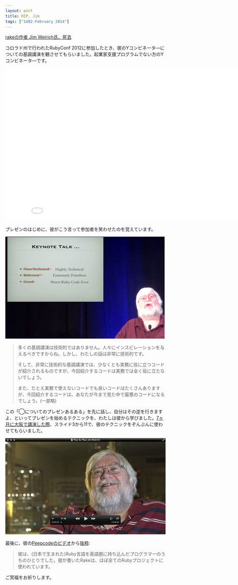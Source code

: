 ```yaml
---
layout: post
title: RIP, Jim
tags: ["1402-February 2014"]
---
```


[rakeの作者 Jim Weirich氏、死去](http://tech.a-listers.jp/2014/02/20/creator-of-rake-has-left/)

コロラド州で行われたRubyConf 2012に参加したとき、彼のYコンビネータ―についての基調講演を観させてもらいました。起業家支援プログラムでない方のYコンビネータ―です。

<iframe width="853" height="480" src="//www.youtube.com/embed/FITJMJjASUs?rel=0" frameborder="0" allowfullscreen></iframe><br>

プレゼンのはじめに、彼がこう言って参加者を笑わせたのを覚えています。

![](images/rip-jim/presentation.png)

> 多くの基調講演は技術的ではありません。人々にインスピレーションを与えるべきですからね。しかし、わたしの話は非常に技術的です。
>
> そして、非常に技術的な基調講演では、少なくとも実務に役に立つコードが紹介されるものですが、今回紹介するコードは実務では全く役に立たないでしょう。
>
> また、たとえ実務で使えないコードでも良いコードはたくさんありますが、今回紹介するコードは、あなたが今まで見た中で最悪のコードになるでしょう。(一部略)

この「◯についてのプレゼンあるある」を先に話し、自分はその逆を行きますよ、といってプレゼンを始めるテクニックを、わたしは彼から学びました。[7ヶ月に大阪で講演した際](http://naze.chibicode.com/moocs/)、スライド3から11で、彼のテクニックをぞんぶんに使わせてもらいました。

![](images/rip-jim/peepcode.png)

最後に、彼の[Peepcodeのビデオ](https://peepcode.com/products/play-by-play-jimweirich-ruby)から[抜粋](https://peepcode.com/system/uploads/2012/peepcode-jimweirich-preview.mov):

> 彼は、(日本で生まれた)Ruby言語を英語圏に持ち込んだプログラマーのうちのひとりでした。彼が書いたRakeは、ほぼ全てのRubyプロジェクトに使われています。

ご冥福をお祈りします。
